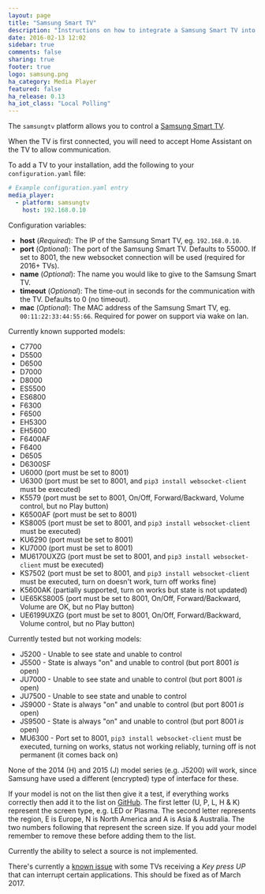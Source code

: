 ```yaml
---
layout: page
title: "Samsung Smart TV"
description: "Instructions on how to integrate a Samsung Smart TV into Home Assistant."
date: 2016-02-13 12:02
sidebar: true
comments: false
sharing: true
footer: true
logo: samsung.png
ha_category: Media Player
featured: false
ha_release: 0.13
ha_iot_class: "Local Polling"
---
```


The `samsungtv` platform allows you to control a [Samsung Smart TV](http://www.samsung.com/uk/consumer/tv-audio-video/televisions/).

When the TV is first connected, you will need to accept Home Assistant on the TV to allow communication.

To add a TV to your installation, add the following to your `configuration.yaml` file:

```yaml
# Example configuration.yaml entry
media_player:
  - platform: samsungtv
    host: 192.168.0.10
```

Configuration variables:

- **host** (*Required*): The IP of the Samsung Smart TV, eg. `192.168.0.10`.
- **port** (*Optional*): The port of the Samsung Smart TV. Defaults to 55000. If set to 8001, the new websocket connection will be used (required for 2016+ TVs).
- **name** (*Optional*): The name you would like to give to the Samsung Smart TV.
- **timeout** (*Optional*): The time-out in seconds for the communication with the TV. Defaults to 0 (no timeout).
- **mac** (*Optional*): The MAC address of the Samsung Smart TV, eg. `00:11:22:33:44:55:66`. Required for power on support via wake on lan.

Currently known supported models:

- C7700
- D5500
- D6500
- D7000
- D8000
- ES5500
- ES6800
- F6300
- F6500
- EH5300
- EH5600
- F6400AF
- F6400
- D6505
- D6300SF
- U6000 (port must be set to 8001)
- U6300 (port must be set to 8001, and `pip3 install websocket-client` must be executed)
- K5579 (port must be set to 8001, On/Off, Forward/Backward, Volume control, but no Play button)
- K6500AF (port must be set to 8001)
- KS8005 (port must be set to 8001, and `pip3 install websocket-client` must be executed)
- KU6290 (port must be set to 8001)
- KU7000 (port must be set to 8001)
- MU6170UXZG (port must be set to 8001, and `pip3 install websocket-client` must be executed)
- KS7502 (port must be set to 8001, and `pip3 install websocket-client` must be executed, turn on doesn't work, turn off works fine)
- K5600AK (partially supported, turn on works but state is not updated)
- UE65KS8005 (port must be set to 8001, On/Off, Forward/Backward, Volume are OK, but no Play button)
- UE6199UXZG (port must be set to 8001, On/Off, Forward/Backward, Volume control, but no Play button)

Currently tested but not working models:

- J5200 - Unable to see state and unable to control
- J5500 - State is always "on" and unable to control (but port 8001 *is* open)
- JU7000 - Unable to see state and unable to control (but port 8001 *is* open)
- JU7500 - Unable to see state and unable to control
- JS9000 - State is always "on" and unable to control (but port 8001 *is* open)
- JS9500 - State is always "on" and unable to control (but port 8001 *is* open)
- MU6300 - Port set to 8001, `pip3 install websocket-client` must be executed, turning on works, status not working reliably, turning off is not permanent (it comes back on)
 
None of the 2014 (H) and 2015 (J) model series (e.g. J5200) will work, since Samsung have used a different (encrypted) type of interface for these.

If your model is not on the list then give it a test, if everything works correctly then add it to the list on [GitHub](https://github.com/home-assistant/home-assistant.github.io/tree/current/source/_components/media_player.samsungtv.markdown).
The first letter (U, P, L, H & K) represent the screen type, e.g. LED or Plasma. The second letter represents the region, E is Europe, N is North America and A is Asia & Australia. The two numbers following that represent the screen size.
If you add your model remember to remove these before adding them to the list.

Currently the ability to select a source is not implemented.

There's currently a [known issue](https://github.com/home-assistant/home-assistant/issues/2098) with some TVs receiving a *Key press UP* that can interrupt certain applications. This should be fixed as of March 2017.
